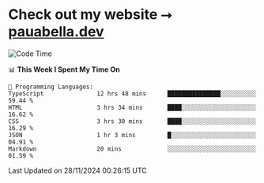 # Check out my website ⭢ [pauabella.dev](https://pauabella.dev)

<!--START_SECTION:waka-->
![Code Time](http://img.shields.io/badge/Code%20Time-3%2C924%20hrs%2050%20mins-blue)

📊 **This Week I Spent My Time On** 

```text
💬 Programming Languages: 
TypeScript               12 hrs 48 mins      ███████████████░░░░░░░░░░   59.44 % 
HTML                     3 hrs 34 mins       ████░░░░░░░░░░░░░░░░░░░░░   16.62 % 
CSS                      3 hrs 30 mins       ████░░░░░░░░░░░░░░░░░░░░░   16.29 % 
JSON                     1 hr 3 mins         █░░░░░░░░░░░░░░░░░░░░░░░░   04.91 % 
Markdown                 20 mins             ░░░░░░░░░░░░░░░░░░░░░░░░░   01.59 % 
```


 Last Updated on 28/11/2024 00:26:15 UTC
<!--END_SECTION:waka-->
